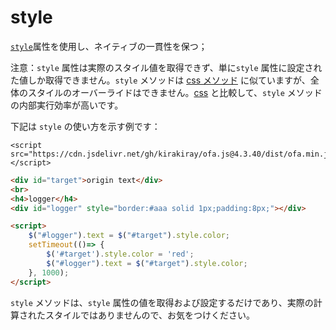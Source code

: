 # style

[`style`](https://developer.mozilla.org/ja/docs/Web/API/HTMLElement/style)属性を使用し、ネイティブの一貫性を保つ；

注意：`style` 属性は実際のスタイル値を取得できず、単に`style` 属性に設定された値しか取得できません。`style` メソッドは [css メソッド](./css.md) に似ていますが、全体のスタイルのオーバーライドはできません。[css](./css.md) と比較して、`style` メソッドの内部実行効率が高いです。

下記は `style` の使い方を示す例です：

<html-viewer>

```
<script src="https://cdn.jsdelivr.net/gh/kirakiray/ofa.js@4.3.40/dist/ofa.min.js"></script>
```

```html
<div id="target">origin text</div>
<br>
<h4>logger</h4>
<div id="logger" style="border:#aaa solid 1px;padding:8px;"></div>

<script>
    $("#logger").text = $("#target").style.color;
    setTimeout(()=> {
        $('#target').style.color = 'red';
        $("#logger").text = $("#target").style.color;
    }, 1000);
</script>
```

</html-viewer>

`style` メソッドは、`style` 属性の値を取得および設定するだけであり、実際の計算されたスタイルではありませんので、お気をつけください。